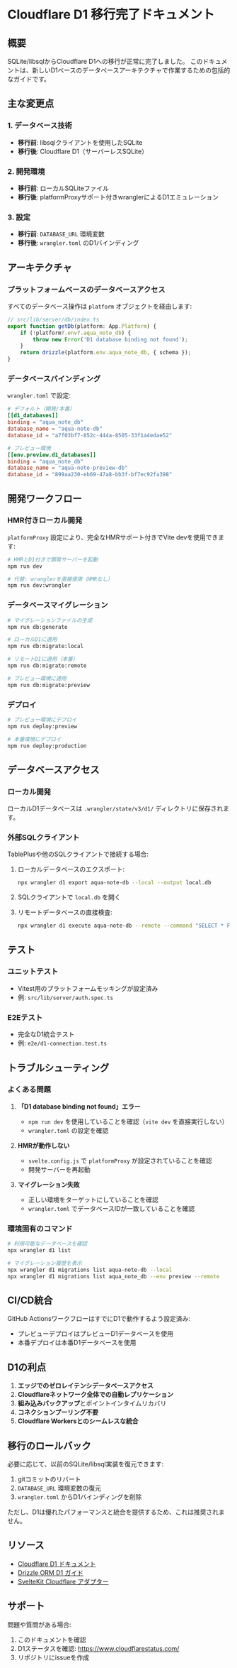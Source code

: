 # Cloudflare D1 移行完了ドキュメント

## 概要

SQLite/libsqlからCloudflare D1への移行が正常に完了しました。
このドキュメントは、新しいD1ベースのデータベースアーキテクチャで作業するための包括的なガイドです。

## 主な変更点

### 1. データベース技術

- **移行前**: libsqlクライアントを使用したSQLite
- **移行後**: Cloudflare D1（サーバーレスSQLite）

### 2. 開発環境

- **移行前**: ローカルSQLiteファイル
- **移行後**: platformProxyサポート付きwranglerによるD1エミュレーション

### 3. 設定

- **移行前**: `DATABASE_URL` 環境変数
- **移行後**: `wrangler.toml` のD1バインディング

## アーキテクチャ

### プラットフォームベースのデータベースアクセス

すべてのデータベース操作は `platform` オブジェクトを経由します:

```typescript
// src/lib/server/db/index.ts
export function getDb(platform: App.Platform) {
	if (!platform?.env?.aqua_note_db) {
		throw new Error('D1 database binding not found');
	}
	return drizzle(platform.env.aqua_note_db, { schema });
}
```

### データベースバインディング

`wrangler.toml` で設定:

```toml
# デフォルト（開発/本番）
[[d1_databases]]
binding = "aqua_note_db"
database_name = "aqua-note-db"
database_id = "a7f03bf7-852c-444a-8505-33f1a4edae52"

# プレビュー環境
[[env.preview.d1_databases]]
binding = "aqua_note_db"
database_name = "aqua-note-preview-db"
database_id = "899aa230-eb69-47a8-bb3f-bf7ec92fa398"
```

## 開発ワークフロー

### HMR付きローカル開発

`platformProxy` 設定により、完全なHMRサポート付きでVite devを使用できます:

```bash
# HMRとD1付きで開発サーバーを起動
npm run dev

# 代替: wranglerを直接使用（HMRなし）
npm run dev:wrangler
```

### データベースマイグレーション

```bash
# マイグレーションファイルの生成
npm run db:generate

# ローカルD1に適用
npm run db:migrate:local

# リモートD1に適用（本番）
npm run db:migrate:remote

# プレビュー環境に適用
npm run db:migrate:preview
```

### デプロイ

```bash
# プレビュー環境にデプロイ
npm run deploy:preview

# 本番環境にデプロイ
npm run deploy:production
```

## データベースアクセス

### ローカル開発

ローカルD1データベースは `.wrangler/state/v3/d1/` ディレクトリに保存されます。

### 外部SQLクライアント

TablePlusや他のSQLクライアントで接続する場合:

1. ローカルデータベースのエクスポート:

   ```bash
   npx wrangler d1 export aqua-note-db --local --output local.db
   ```

2. SQLクライアントで `local.db` を開く

3. リモートデータベースの直接検査:

   ```bash
   npx wrangler d1 execute aqua-note-db --remote --command "SELECT * FROM user"
   ```

## テスト

### ユニットテスト

- Vitest用のプラットフォームモッキングが設定済み
- 例: `src/lib/server/auth.spec.ts`

### E2Eテスト

- 完全なD1統合テスト
- 例: `e2e/d1-connection.test.ts`

## トラブルシューティング

### よくある問題

1. **「D1 database binding not found」エラー**
   - `npm run dev` を使用していることを確認（`vite dev` を直接実行しない）
   - `wrangler.toml` の設定を確認

2. **HMRが動作しない**
   - `svelte.config.js` で `platformProxy` が設定されていることを確認
   - 開発サーバーを再起動

3. **マイグレーション失敗**
   - 正しい環境をターゲットにしていることを確認
   - `wrangler.toml` でデータベースIDが一致していることを確認

### 環境固有のコマンド

```bash
# 利用可能なデータベースを確認
npx wrangler d1 list

# マイグレーション履歴を表示
npx wrangler d1 migrations list aqua-note-db --local
npx wrangler d1 migrations list aqua_note_db --env preview --remote
```

## CI/CD統合

GitHub ActionsワークフローはすでにD1で動作するよう設定済み:

- プレビューデプロイはプレビューD1データベースを使用
- 本番デプロイは本番D1データベースを使用

## D1の利点

1. **エッジでのゼロレイテンシデータベースアクセス**
2. **Cloudflareネットワーク全体での自動レプリケーション**
3. **組み込みバックアップ**とポイントインタイムリカバリ
4. **コネクションプーリング不要**
5. **Cloudflare Workersとのシームレスな統合**

## 移行のロールバック

必要に応じて、以前のSQLite/libsql実装を復元できます:

1. gitコミットのリバート
2. `DATABASE_URL` 環境変数の復元
3. `wrangler.toml` からD1バインディングを削除

ただし、D1は優れたパフォーマンスと統合を提供するため、これは推奨されません。

## リソース

- [Cloudflare D1 ドキュメント](https://developers.cloudflare.com/d1/)
- [Drizzle ORM D1 ガイド](https://orm.drizzle.team/docs/guides/d1-http-with-drizzle-kit)
- [SvelteKit Cloudflare アダプター](https://svelte.dev/docs/kit/adapter-cloudflare)

## サポート

問題や質問がある場合:

1. このドキュメントを確認
2. D1ステータスを確認: <https://www.cloudflarestatus.com/>
3. リポジトリにissueを作成
